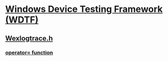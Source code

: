 # [Windows Device Testing Framework (WDTF)](../_dtf/index.md)
## [Wexlogtrace.h](index.md)
### [operator= function](../wexlogtrace/nf-wexlogtrace-operator=.md)
